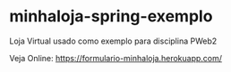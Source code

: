 # minhaloja-spring-exemplo
Loja Virtual usado como exemplo para disciplina PWeb2

Veja Online: https://formulario-minhaloja.herokuapp.com/
